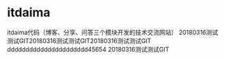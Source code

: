 # itdaima
itdaima代码（博客、分享、问答三个模块开发的技术交流网站）
20180316测试测试GIT20180316测试测试GIT20180316测试测试GIT
dddddddddddddddddddddd45654
20180316测试测试GIT